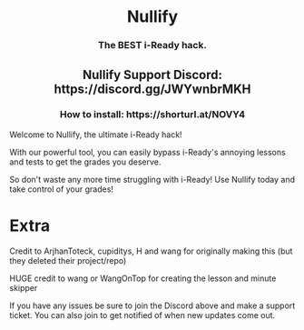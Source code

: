 <h1 align="center">Nullify</h1>
<h3 align="center">The BEST i-Ready hack.</h3>
<h2 align="center">Nullify Support Discord: https://discord.gg/JWYwnbrMKH</h2>
<h3 align="center">How to install: https://shorturl.at/NOVY4</h3>

Welcome to Nullify, the ultimate i-Ready hack!

With our powerful tool, you can easily bypass i-Ready's annoying lessons and tests to get the grades you deserve.

So don't waste any more time struggling with i-Ready! Use Nullify today and take control of your grades!

# Extra

Credit to ArjhanToteck, cupiditys, H and wang for originally making this (but they deleted their project/repo)

HUGE credit to wang or WangOnTop for creating the lesson and minute skipper

If you have any issues be sure to join the Discord above and make a support ticket. You can also join to get notified of when new updates come out.
